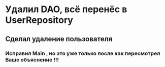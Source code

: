 # Удалил DAO, всё перенёс в UserRepository

## Сделал удаление пользователя


### Исправил Main , но это уже только после как пересмотрел Ваше объяснение !!! 
